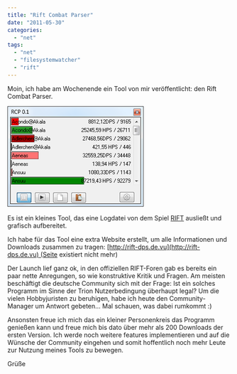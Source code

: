 ```yaml
---
title: "Rift Combat Parser"
date: "2011-05-30"
categories: 
  - "net"
tags: 
  - "net"
  - "filesystemwatcher"
  - "rift"
---
```


Moin, ich habe am Wochenende ein Tool von mir veröffentlicht: den Rift Combat Parser.

![](images/rcp_in_action.png "Rift Combat Parser")

Es ist ein kleines Tool, das eine Logdatei von dem Spiel [RIFT](http://riftgame.com) ausließt und grafisch aufbereitet.

Ich habe für das Tool eine extra Website erstellt, um alle Informationen und Downloads zusammen zu tragen: [http://rift-dps.de.vu](http://rift-dps.de.vu) (Seite existiert nicht mehr)

Der Launch lief ganz ok, in den offiziellen RIFT-Foren gab es bereits ein paar nette Anregungen, so wie konstruktive Kritik und Fragen. Am meisten beschäftigt die deutsche Community sich mit der Frage: Ist ein solches Programm im Sinne der Trion Nutzerbedingung überhaupt legal? Um die vielen Hobbyjuristen zu beruhigen, habe ich heute den Community-Manager um Antwort gebeten... Mal schauen, was dabei rumkommt :)

Ansonsten freue ich mich das ein kleiner Personenkreis das Programm genießen kann und freue mich bis dato über mehr als 200 Downloads der ersten Version. Ich werde noch weitere features implementieren und auf die Wünsche der Community eingehen und somit hoffentlich noch mehr Leute zur Nutzung meines Tools zu bewegen.

Grüße
